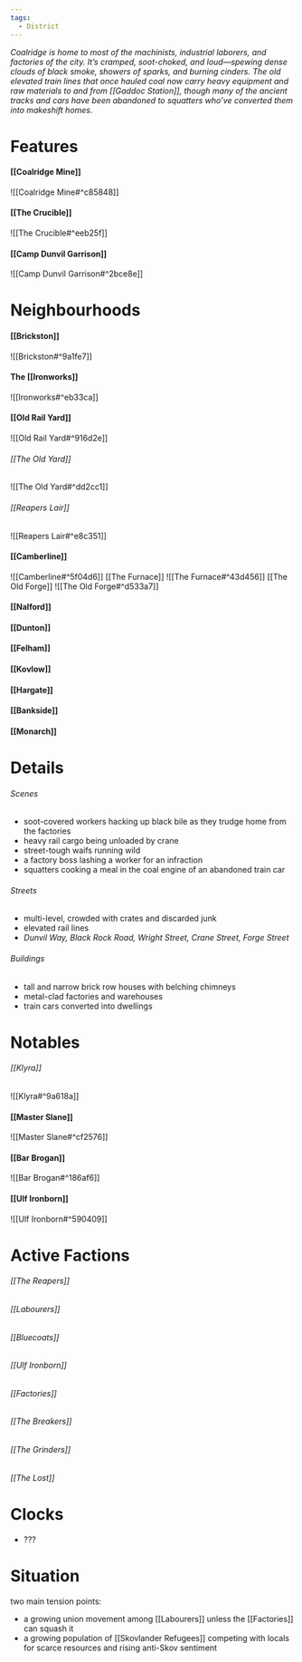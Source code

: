 ```yaml
---
tags:
  - District
---
```

*Coalridge is home to most of the machinists, industrial laborers, and factories of the city. It’s cramped, soot-choked, and loud—spewing dense clouds of black smoke, showers of sparks, and burning cinders. The old elevated train lines that once hauled coal now carry heavy equipment and raw materials to and from [[Gaddoc Station]], though many of the ancient tracks and cars have been abandoned to squatters who’ve converted them into makeshift homes.*
# Features
#### [[Coalridge Mine]]
![[Coalridge Mine#^c85848]]
#### [[The Crucible]]
![[The Crucible#^eeb25f]]
#### [[Camp Dunvil Garrison]]
![[Camp Dunvil Garrison#^2bce8e]]
# Neighbourhoods
#### [[Brickston]]
![[Brickston#^9a1fe7]]
#### The [[Ironworks]]
![[Ironworks#^eb33ca]]
#### [[Old Rail Yard]]
![[Old Rail Yard#^916d2e]]
###### [[The Old Yard]]
![[The Old Yard#^dd2cc1]] 
###### [[Reapers Lair]]
![[Reapers Lair#^e8c351]] 
#### [[Camberline]]
![[Camberline#^5f04d6]] 
[[The Furnace]]
![[The Furnace#^43d456]] 
[[The Old Forge]]
![[The Old Forge#^d533a7]] 

#### [[Nalford]]
#### [[Dunton]]
#### [[Felham]]
#### [[Kovlow]]
#### [[Hargate]]
#### [[Bankside]]
#### [[Monarch]]

# Details
###### Scenes
- soot-covered workers hacking up black bile as they trudge home from the factories 
- heavy rail cargo being unloaded by crane 
- street-tough waifs running wild 
- a factory boss lashing a worker for an infraction 
- squatters cooking a meal in the coal engine of an abandoned train car
###### Streets
- multi-level, crowded with crates and discarded junk  
- elevated rail lines 
- *Dunvil Way, Black Rock Road, Wright Street, Crane Street, Forge Street*
###### Buildings
- tall and narrow brick row houses with belching chimneys 
- metal-clad factories and warehouses 
- train cars converted into dwellings
# Notables
###### [[Klyra]]
![[Klyra#^9a618a]] 
#### [[Master Slane]]
![[Master Slane#^cf2576]] 
#### [[Bar Brogan]]
![[Bar Brogan#^186af6]] 
#### [[Ulf Ironborn]]
![[Ulf Ironborn#^590409]]
# Active Factions
###### [[The Reapers]]
###### [[Labourers]]
###### [[Bluecoats]]
###### [[Ulf Ironborn]]
###### [[Factories]]
###### [[The Breakers]]
###### [[The Grinders]]
###### [[The Lost]]
# Clocks
- ???
# Situation
two main tension points:
- a growing union movement among [[Labourers]] unless the [[Factories]] can squash it
- a growing population of [[Skovlander Refugees]] competing with locals for scarce resources and rising anti-Skov sentiment



